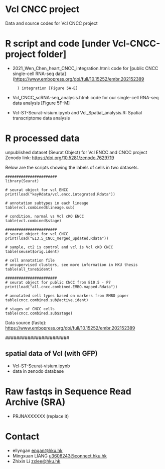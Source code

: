 # Vcl CNCC project
Data and source codes for Vcl CNCC project

# R script and code [under Vcl-CNCC-project folder]
- 2021_Wen_Chen_heart_CNCC_integration.html: code for [public CNCC single-cell RNA-seq data](https://www.embopress.org/doi/full/10.15252/embr.202152389
        
        ) integration [Figure 5A-E]
- Vcl_CNCC_scRNA-seq_analysis.html: code for our single-cell RNA-seq data analysis [Figure 5F-M]
- Vcl-ST-Seurat-visium.ipynb and Vcl_Spatial_analysis.R: Spatial transcriptome data analysis

# R processed data
unpublished dataset (Seurat Object) for Vcl ENCC and CNCC project
Zenodo link: https://doi.org/10.5281/zenodo.7629719
        
        

Below are the scripts showing the labels of cells in two datasets.
```
#######################
library(Seurat)

# seurat object for vcl ENCC
print(load("keyRdata/vcl.encc.integrated.Rdata"))

# annotation subtypes in each lineage
table(vcl.combined$lineage.sub)

# condition, normal vs Vcl cKO ENCC
table(vcl.combined$stage)

#######################
# seurat object for vcl CNCC
print(load("E13.5_CNCC_merged_updated.Rdata"))

# sample, ct2 is control and vcl is Vcl cKO CNCC
table(seuset$orig.ident)

# cell annotation file
# unsupervised clusters, see more information in HKU thesis
table(all_tsne$ident)
```

```
#######################
# seurat object for public CNCC from E10.5 - P7
print(load("all.cncc.combined.EMBO.mapped.Rdata"))

# annotated cell types based on markers from EMBO paper
table(cncc.combined.sub@active.ident)

# stages of CNCC cells
table(cncc.combined.sub$stage)
```
Data source (fastq): https://www.embopress.org/doi/full/10.15252/embr.202152389
        
        
           
#######################
## spatial data of Vcl (with GFP)
- Vcl-ST-Seurat-visium.ipynb
- data in zenodo database

# Raw fastqs in Sequence Read Archive (SRA)
- PRJNAXXXXXX (replace it)
        
# Contact
- ellyngan engan@hku.hk
- Mingxuan LIANG u3608243@connect.hku.hk
- Zhixin Li zxlee@hku.hk

